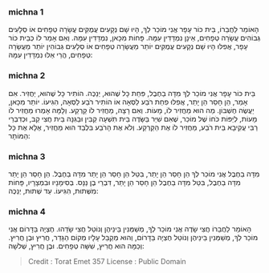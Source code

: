 
### michna 1
הָאוֹמֵר לַחֲבֵרוֹ, בֵּית כּוֹר עָפָר אֲנִי מוֹכֵר לְךָ, הָיוּ שָׁם נְקָעִים עֲמֻקִּים עֲשָׂרָה טְפָחִים אוֹ סְלָעִים גְּבוֹהִים עֲשָׂרָה טְפָחִים, אֵינָן נִמְדָּדִין עִמָּהּ. פָּחוֹת מִכָּאן, נִמְדָּדִין עִמָּהּ. וְאִם אָמַר לוֹ כְּבֵית כּוֹר עָפָר, אֲפִלּוּ הָיוּ שָׁם נְקָעִים עֲמֻקִּים יוֹתֵר מֵעֲשָׂרָה טְפָחִים אוֹ סְלָעִים גְּבוֹהִין יוֹתֵר מֵעֲשָׂרָה טְפָחִים, הֲרֵי אֵלּוּ נִמְדָּדִין עִמָּהּ: 

### michna 2
בֵּית כּוֹר עָפָר אֲנִי מוֹכֵר לְךָ מִדָּה בַחֶבֶל, פִּחֵת כָּל שֶׁהוּא, יְנַכֶּה. הוֹתִיר כָּל שֶׁהוּא, יַחֲזִיר. אִם אָמַר, הֵן חָסֵר הֵן יָתֵר, אֲפִלּוּ פִחֵת רֹבַע לַסְּאָה אוֹ הוֹתִיר רֹבַע לַסְּאָה, הִגִּיעוֹ. יוֹתֵר מִכָּאן, יַעֲשֶׂה חֶשְׁבּוֹן. מַה הוּא מַחֲזִיר לוֹ, מָעוֹת. וְאִם רָצָה, מַחֲזִיר לוֹ קַרְקַע. וְלָמָּה אָמְרוּ מַחֲזִיר לוֹ מָעוֹת, לְיַפּוֹת כֹּחוֹ שֶׁל מוֹכֵר, שֶׁאִם שִׁיֵּר בַּשָּׂדֶה בֵּית תִּשְׁעָה קַבִּין וּבַגִּנָּה בֵּית חֲצִי קַב, וּכְדִבְרֵי רַבִּי עֲקִיבָא בֵּית רֹבַע, מַחֲזִיר לוֹ אֶת הַקַּרְקַע. וְלֹא אֶת הָרֹבַע בִּלְבַד הוּא מַחֲזִיר, אֶלָּא אֶת כָּל הַמּוֹתָר: 

### michna 3
מִדָּה בַחֶבֶל אֲנִי מוֹכֵר לְךָ הֵן חָסֵר הֵן יָתֵר, בִּטֵּל הֵן חָסֵר הֵן יָתֵר מִדָּה בַחֶבֶל. הֵן חָסֵר הֵן יָתֵר מִדָּה בַחֶבֶל, בִּטֵּל מִדָּה בַחֶבֶל הֵן חָסֵר הֵן יָתֵר, דִּבְרֵי בֶן נַנָּס. בְּסִימָנָיו וּבִמְצָרָיו, פָּחוֹת מִשְּׁתוּת, הִגִּיעוֹ. עַד שְׁתוּת, יְנַכֶּה: 

### michna 4
הָאוֹמֵר לַחֲבֵרוֹ חֲצִי שָׂדֶה אֲנִי מוֹכֵר לְךָ, מְשַׁמְּנִין בֵּינֵיהֶן וְנוֹטֵל חֲצִי שָׂדֵהוּ. חֶצְיָהּ בַּדָּרוֹם אֲנִי מוֹכֵר לְךָ, מְשַׁמְּנִין בֵּינֵיהֶן וְנוֹטֵל חֶצְיָהּ בַּדָּרוֹם, וְהוּא מְקַבֵּל עָלָיו מְקוֹם הַגָּדֵר, חֲרִיץ וּבֶן חֲרִיץ. וְכַמָּה הוּא חֲרִיץ, שִׁשָּׁה טְפָחִים. וּבֶן חֲרִיץ, שְׁלֹשָׁה: 

>Credit : Torat Emet 357
>License : Public Domain 